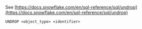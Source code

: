 See [https://docs.snowflake.com/en/sql-reference/sql/undrop](https://docs.snowflake.com/en/sql-reference/sql/undrop)
```
UNDROP <object_type> <identifier>
```
